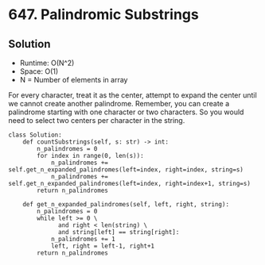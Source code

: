 # 647. Palindromic Substrings

## Solution
- Runtime: O(N^2)
- Space: O(1)
- N = Number of elements in array

For every character, treat it as the center, attempt to expand the center until we cannot create another palindrome.
Remember, you can create a palindrome starting with one character or two characters. 
So you would need to select two centers per character in the string.

```
class Solution:
    def countSubstrings(self, s: str) -> int:
        n_palindromes = 0
        for index in range(0, len(s)):
            n_palindromes += self.get_n_expanded_palindromes(left=index, right=index, string=s)
            n_palindromes += self.get_n_expanded_palindromes(left=index, right=index+1, string=s)
        return n_palindromes
    
    def get_n_expanded_palindromes(self, left, right, string):
        n_palindromes = 0
        while left >= 0 \
              and right < len(string) \
              and string[left] == string[right]:
            n_palindromes += 1
            left, right = left-1, right+1
        return n_palindromes
```
